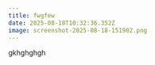 ```yaml
---
title: fwgfew
date: 2025-08-18T10:32:36.352Z
image: screenshot-2025-08-18-151902.png
---
```

g﻿khghghgh